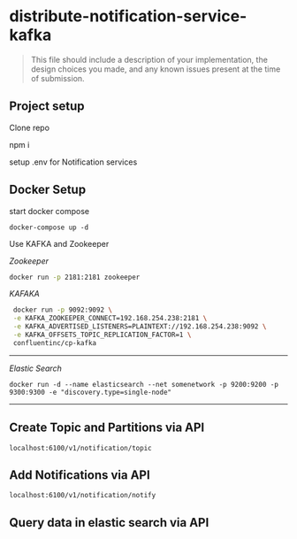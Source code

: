 # distribute-notification-service-kafka

> This file should include a description of your implementation, the design
> choices you made, and any known issues present at the time of submission.

## Project setup

Clone repo

npm i

setup .env for Notification services

## Docker Setup

start docker compose

```
docker-compose up -d
```

Use KAFKA and Zookeeper

_Zookeeper_

```bash
docker run -p 2181:2181 zookeeper
```

_KAFAKA_

```bash
 docker run -p 9092:9092 \
 -e KAFKA_ZOOKEEPER_CONNECT=192.168.254.238:2181 \
 -e KAFKA_ADVERTISED_LISTENERS=PLAINTEXT://192.168.254.238:9092 \
 -e KAFKA_OFFSETS_TOPIC_REPLICATION_FACTOR=1 \
 confluentinc/cp-kafka

```

---

_Elastic Search_

```
docker run -d --name elasticsearch --net somenetwork -p 9200:9200 -p 9300:9300 -e "discovery.type=single-node"
```

---

## Create Topic and Partitions via API

```
localhost:6100/v1/notification/topic
```

## Add Notifications via API

```
localhost:6100/v1/notification/notify
```

## Query data in elastic search via API

```

```
